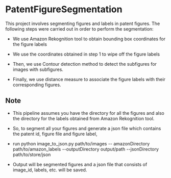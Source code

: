 # PatentFigureSegmentation
This project involves segmenting figures and labels in patent figures. 
The following steps were carried out in order to perform the segmentation:

- We use Amazon Rekognition tool to obtain bounding box coordinates for the figure labels

- We use the coordinates obtained in step 1 to wipe off the figure labels

- Then, we use Contour detection method to detect the subfigures for images with subfigures.

- Finally, we use distance measure to associate the figure labels with their corresponding figures.


## Note
- This pipeline assumes you have the directory for all the figures and also the directory for the labels obtained from Amazon 
Rekognition tool.

- So, to segment all your figures and generate a json file which contains the patent id, figure file and figure label, 
- run python image_to_json.py path/to/images -- amazonDirectory path/to/amazon_labels --outputDirectory output/path --jsonDirectory path/to/store/json 
- Output will be segmented figures and a json file that consists of image_id, labels, etc. will be saved.
